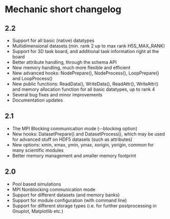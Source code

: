 Mechanic short changelog
========================

2.2
---

- Support for all basic (native) datatypes
- Multidimensional datasets (min. rank 2 up to max rank H5S_MAX_RANK)
- Support for 3D task board, and additional task information right at the board
- Better attribute handling, through the schema API
- New memory handling, much more flexible and efficient
- New advanced hooks: NodePrepare(), NodeProcess(), LoopPrepare() and LoopProcess()
- New public functions: ReadData(), WriteData(), ReadAttr(), WriteAttr() 
  and memory allocation function for all basic datatypes, up to rank 4
- Several bug fixes and minor improvements
- Documentation updates

2.1
---

- The MPI Blocking communication mode (--blocking option)
- New hooks: DatasetPrepare() and DatasetProcess(), which may be used for advanced stuff
  on HDF5 datasets (such as attributes)
- New options: xmin, xmax, ymin, ymax, xorigin, yorigin, common for many scientific modules
- Better memory management and smaller memory footprint

2.0
---

- Pool based simulations
- MPI Nonblocking communication mode
- Support for different datasets (and memory banks)
- Support for module configuration (with command line)
- Support for different storage types (i.e. for further postprocessing in Gnuplot,
  Matplotlib etc.)
